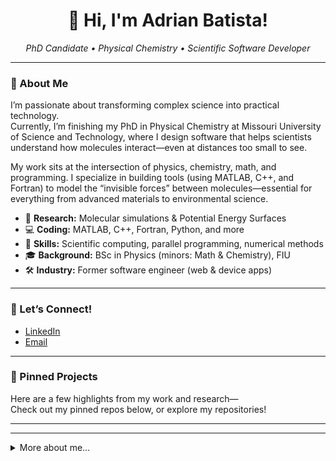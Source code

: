 <!-- Profile README for Adrian Batista -->

<h1 align="center">👋 Hi, I'm Adrian Batista!</h1>
<p align="center">
  <em>PhD Candidate • Physical Chemistry • Scientific Software Developer</em>
</p>

---

### 🌟 About Me

I’m passionate about transforming complex science into practical technology.  
Currently, I’m finishing my PhD in Physical Chemistry at Missouri University of Science and Technology, where I design software that helps scientists understand how molecules interact—even at distances too small to see.

My work sits at the intersection of physics, chemistry, math, and programming. I specialize in building tools (using MATLAB, C++, and Fortran) to model the “invisible forces” between molecules—essential for everything from advanced materials to environmental science.

- 🔬 **Research:** Molecular simulations & Potential Energy Surfaces  
- 💻 **Coding:** MATLAB, C++, Fortran, Python, and more  
- 🚀 **Skills:** Scientific computing, parallel programming, numerical methods  
- 🎓 **Background:** BSc in Physics (minors: Math & Chemistry), FIU  
- 🛠️ **Industry:** Former software engineer (web & device apps)

---

### 🔗 Let’s Connect!

- [LinkedIn](www.linkedin.com/in/adrian-batista-aab275169) <!-- Replace with your link -->
- [Email](albplanas0904@gmail.com) <!-- Replace with your email -->

---

### 📌 Pinned Projects

Here are a few highlights from my work and research—  
Check out my pinned repos below, or explore my repositories!

---
<!--
### 📈 GitHub Stats

<p align="center">
  <img src="https://github-readme-stats.vercel.app/api?username=abatista-planas&show_icons=true&theme=default" alt="Adrian's GitHub Stats" />
</p>
-->
---

<details>
<summary>More about me…</summary>

- ⚡ I love learning new things, especially where science meets code
- 🌍 Originally from Cuba, now based in the US
- 🎶 I unwind with music, books, and good coffee

</details>

